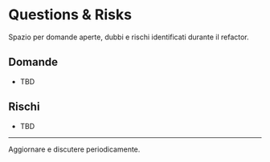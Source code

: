 # Questions & Risks

Spazio per domande aperte, dubbi e rischi identificati durante il refactor.

## Domande
- TBD

## Rischi
- TBD

---

Aggiornare e discutere periodicamente.
